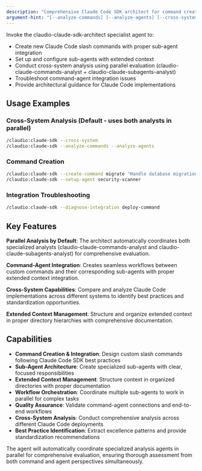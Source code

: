 ```yaml
---
description: "Comprehensive Claude Code SDK architect for command creation, agent setup, and cross-system analysis. MUST BE USED PROACTIVELY for parallel evaluation tasks."
argument-hint: "[--analyze-commands] [--analyze-agents] [--cross-system] [--create-command <name>] [--setup-agent <name>]"
---
```


Invoke the claudio-claude-sdk-architect specialist agent to:

- Create new Claude Code slash commands with proper sub-agent integration
- Set up and configure sub-agents with extended context
- Conduct cross-system analysis using parallel evaluation (claudio-claude-commands-analyst + claudio-claude-subagents-analyst)
- Troubleshoot command-agent integration issues
- Provide architectural guidance for Claude Code implementations

## Usage Examples

### Cross-System Analysis (Default - uses both analysts in parallel)
```bash
/claudio:claude-sdk --cross-system
/claudio:claude-sdk --analyze-commands --analyze-agents
```

### Command Creation
```bash
/claudio:claude-sdk --create-command migrate "Handle database migrations"
/claudio:claude-sdk --setup-agent security-scanner
```

### Integration Troubleshooting
```bash
/claudio:claude-sdk --diagnose-integration deploy-command
```

## Key Features

**Parallel Analysis by Default**: The architect automatically coordinates both specialized analysts (claudio-claude-commands-analyst and claudio-claude-subagents-analyst) for comprehensive evaluation.

**Command-Agent Integration**: Creates seamless workflows between custom commands and their corresponding sub-agents with proper extended context integration.

**Cross-System Capabilities**: Compare and analyze Claude Code implementations across different systems to identify best practices and standardization opportunities.

**Extended Context Management**: Structure and organize extended context in proper directory hierarchies with comprehensive documentation.

## Capabilities

- **Command Creation & Integration**: Design custom slash commands following Claude Code SDK best practices
- **Sub-Agent Architecture**: Create specialized sub-agents with clear, focused responsibilities  
- **Extended Context Management**: Structure context in organized directories with proper documentation
- **Workflow Orchestration**: Coordinate multiple sub-agents to work in parallel for complex tasks
- **Quality Assurance**: Validate command-agent connections and end-to-end workflows
- **Cross-System Analysis**: Conduct comprehensive analysis across different Claude Code deployments
- **Best Practice Identification**: Extract excellence patterns and provide standardization recommendations

The agent will automatically coordinate specialized analysis agents in parallel for comprehensive evaluation, ensuring thorough assessment from both command and agent perspectives simultaneously.